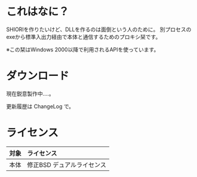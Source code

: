 # これはなに？ #
SHIORIを作りたいけど、DLLを作るのは面倒という人のために。
別プロセスのexeから標準入出力経由で本体と通信するためのプロキシ栞です。

※この栞はWindows 2000以降で利用されるAPIを使っています。

# ダウンロード #
現在鋭意製作中‥‥。

更新履歴は ChangeLog で。

# ライセンス #
| **対象** | **ライセンス** |
|:-----------|:--------------------|
| 本体 | 修正BSD デュアルライセンス |


